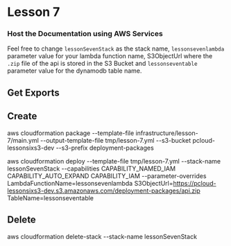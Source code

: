 # Lesson 7

### Host the Documentation using AWS Services


Feel free to change `lessonSevenStack` as the stack name, `lessonsevenlambda` parameter value for your lambda function name, S3ObjectUrl where the `.zip` file of the api is stored in the S3 Bucket and `lessonseventable` parameter value for the dynamodb table name.


## Get Exports

## Create
aws cloudformation package --template-file infrastructure/lesson-7/main.yml --output-template-file tmp/lesson-7.yml --s3-bucket pcloud-lessonsixs3-dev --s3-prefix deployment-packages 

aws cloudformation deploy --template-file tmp/lesson-7.yml --stack-name lessonSevenStack --capabilities CAPABILITY_NAMED_IAM CAPABILITY_AUTO_EXPAND CAPABILITY_IAM  --parameter-overrides LambdaFunctionName=lessonsevenlambda S3ObjectUrl=https://pcloud-lessonsixs3-dev.s3.amazonaws.com/deployment-packages/api.zip TableName=lessonseventable

## Delete
aws cloudformation delete-stack --stack-name lessonSevenStack
